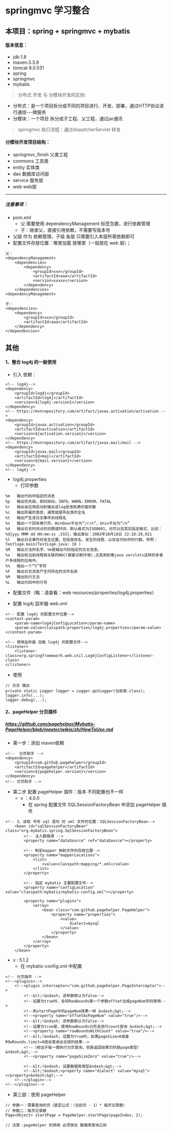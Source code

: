 # springmvc 学习整合

## 本项目：spring + springmvc + mybatis

#### 版本信息：
- jdk:1.8
- maven:3.3.9
- tomcat 8.0.531
- spring
- springmvc
- mybatis 

> 分布式 开发 与 分模块开发的区别:
- 分布式：是一个项目拆分成不同的项目进行、开发、部署，通过HTTP协议进行通信---微服务
- 分模块：一个项目 拆分成子工程、父工程，通过jar通讯

> spirngmvc 执行流程：通过dispatcherServlet 转发

#### 分模块开发项目结构：
- springmvc_finish  父类工程
- commons  工具类
- entity 实体类
- dao 数据库访问层
- service 服务层
- web web层

---
##### 注意事项：
- pom.xml
  - 父:需要使用 dependencyManagement 标签包裹，进行依赖管理
  - 子：继承父，直接引用依赖，不需要写版本号
- 父级 作为 依赖管理，子级 各层 只需要引入本层所需依赖即可
- 配置文件存放位置：哪里加载 放哪里（一般放在 web 层）；
````
父：
<dependencyManagement>
    <dependencies>
        <dependency>
            <groupId>xxx</groupId>
            <artifactId>aaa</artifactId>
            <version>xxxxx</version>
        </dependency>
    </dependencies>
<dependencyManagement>

子：
<dependencies>
    <dependency>
        <groupId>xxx</groupId>
        <artifactId>aaa</artifactId>
    </dependency>
</dependencies>
````
  
## 其他

#### 1、整合 log4j 的一般使用

- 引入 依赖：
```
<!-- log4j-->
<dependency>
    <groupId>log4j</groupId>
    <artifactId>log4j</artifactId>
    <version>${log4j.version}</version>
</dependency>
<!-- https://mvnrepository.com/artifact/javax.activation/activation -->
<dependency>
    <groupId>javax.activation</groupId>
    <artifactId>activation</artifactId>
    <version>${activation.version}</version>
</dependency>
<!-- https://mvnrepository.com/artifact/javax.mail/mail -->
<dependency>
    <groupId>javax.mail</groupId>
    <artifactId>mail</artifactId>
    <version>${mail.version}</version>
</dependency>
<!-- log4j-->
```
- log4j.properties
  - 打印参数
 ```$xslt
%m   输出代码中指定的消息
%p   输出优先级，即DEBUG，INFO，WARN，ERROR，FATAL 
%r   输出自应用启动到输出该log信息耗费的毫秒数 
%c   输出所属的类目，通常就是所在类的全名 
%t   输出产生该日志事件的线程名 
%n   输出一个回车换行符，Windows平台为“/r/n”，Unix平台为“/n” 
%d   输出日志时间点的日期或时间，默认格式为ISO8601，也可以在其后指定格式，比如：%d{yyy MMM dd HH:mm:ss ,SSS}，输出类似：2002年10月18日 22:10:28,921  
%l   输出日志事件的发生位置，包括类目名、发生的线程，以及在代码中的行数。举例：Testlog4.main(TestLog4.java: 10 ) 
%M   输出方法的名字、%m是输出代码指定的日志信息。
%x   输出和当前线程相关联的NDC(嵌套诊断环境),尤其用到像java servlets这样的多客户多线程的应用中。 
%%   输出一个”%”字符 
%F   输出日志消息产生时所在的文件名称 
%M   输出执行方法 
%L   输出代码中的行号 
 ```
- 配置文件（略：请查看：web resources/properties/log4j.properties）

- 配置 log4j 监听器 web.xml
```
<!-- 配置 log4j 的配置文件位置-->
<context-param>
    <param-name>log4jConfigLocation</param-name>
    <param-value>classpath:properties/log4j.properties</param-value>
</context-param>

<!-- 使用监听器 加载 log4j 的配置文件-->
<listener>
    <listener-class>org.springframework.web.util.Log4jConfigListener</listener-class>
</listener>
```

- 使用
```$xslt
// 日志 输出
private static Logger logger = Logger.getLogger(当前类.class);
logger.info(...);
logger.debug(...);
```


#### 2、pageHelper 分页插件
##### https://github.com/pagehelper/Mybatis-PageHelper/blob/master/wikis/zh/HowToUse.md

- 第一步：添加 maven依赖
```$xslt
<!--  分页助手 -->
<dependency>
    <groupId>com.github.pagehelper</groupId>
    <artifactId>pagehelper</artifactId>
    <version>${pagehelper.version}</version>
</dependency>
<!-- 分页助手 -->
```


- 第二步 配置 pageHelper 插件：版本 不同配置也不一样
  - v ：4.0.0
    - 在 spring 配置文件 SQLSessionFactoryBean 中添加 pageHelper 插件
```$xslt
<!-- 3、读取 书写 sql 语句 的 xml 文件的位置：SQLSessionFactoryBean-->
    <bean id="sqlSessionFactoryBean" class="org.mybatis.spring.SqlSessionFactoryBean">
        <!-- 注入数据源 -->
        <property name="dataSource" ref="dataSource"></property>

        <!-- 制定mapper 映射文件的存放位置-->
        <property name="mapperLocations">
            <list>
                <value>classpath:mapping/*.xml</value>
            </list>
        </property>

        <!-- 指定 mybatis 主要配置文件-->
        <property name="configLocation" value="classpath:mybatis/mybatis-config.xml"></property>

        <property name="plugins">
            <array>
                <bean class="com.github.pagehelper.PageHelper">
                    <property name="properties">
                        <value>
                            dialect=mysql
                        </value>
                    </property>
                </bean>
            </array>
        </property>
    </bean>
```
  - v : 5.1.2
    - 在 mybatis-config.xml 中配置
```
<!-- 分页插件 -->
<!--<plugins>-->
    <!--<plugin interceptor="com.github.pagehelper.PageInterceptor">-->
        <!--&lt;!&ndash; 该参数默认为false-->
        <!--设置为true时，会将RowBounds第一个参数offset当成pageNum页码使用-->
        <!--和startPage中的pageNum效果一样 &ndash;&gt;-->
        <!--<property name="offsetAsPageNum" value="true"/>-->
        <!--&lt;!&ndash; 该参数默认为false-->
        <!--设置为true是，使用RowBounds分页会进行count查询 &ndash;&gt;-->
        <!--<property name="rowBoundsWithCount" value="true"/>-->
        <!--&lt;!&ndash; 设置为true时，如果pageSize=0或者ROwRounds.limit=0就会查询出全部的结果-->
        <!--（相当于每一偶执行分页查询，但是返回结果仍然是page类型） &ndash;&gt;-->
        <!--<property name="pageSizeZero" value="true"/>-->

        <!--&lt;!&ndash; 设置数据库类型&ndash;&gt;-->
        <!--&lt;!&ndash;<property name="dialect" value="mysql"></property>&ndash;&gt;-->
    <!--</plugin>-->
<!--</plugins>-->
```

- 第三部：使用 pageHelper
```$xslt
// 参数一：需要查询的页（底层公式：（当前页 - 1）* 每页记录数）
// 参数二：每页记录数
Page<Object> startPage = PageHelper.startPage(pageIndex, 2);

// 注意：pageHelper 的调用 必须放在 数据库查询之前
```
